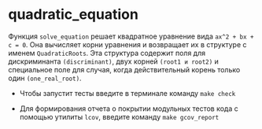 # quadratic_equation
Функция `solve_equation` решает квадратное уравнение вида `ax^2 + bx + c = 0`. Она вычисляет корни уравнения и возвращает их в структуре с именем `QuadraticRoots`. Эта структура содержит поля для дискриминанта `(discriminant)`, двух корней `(root1 и root2)` и специальное поле для случая, когда действительный корень только один `(one_real_root)`.

* Чтобы запустит тесты введите в терминале команду `make check`

* Для формирования отчета о покрытии модульных тестов кода с помощью утилиты `lcov`, введите команду `make gcov_report`


